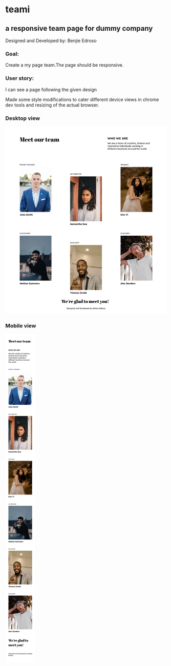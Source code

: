 # teami

## a responsive team page for dummy company

Designed and Developed by: Benjie Edroso

### Goal:

Create a my page team.The page should be responsive.

### User story:

I can see a page following the given design

Made some style modifications to cater different device views in chrome dev tools and resizing of the actual browser.

### Desktop view

![desktop](./assets/team-desktop.png)

### Mobile view

![desktop](./assets/team-mobile.png)
